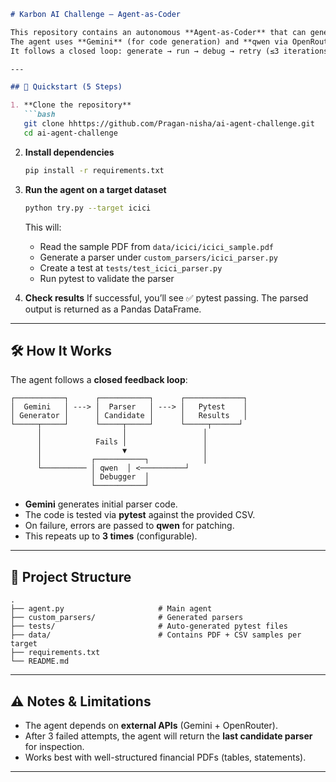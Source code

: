 

````markdown
# Karbon AI Challenge – Agent-as-Coder

This repository contains an autonomous **Agent-as-Coder** that can generate, test, and debug PDF parsers for financial statements.  
The agent uses **Gemini** (for code generation) and **qwen via OpenRouter** (for self-debugging).  
It follows a closed loop: generate → run → debug → retry (≤3 iterations).

---

## 🚀 Quickstart (5 Steps)

1. **Clone the repository**  
   ```bash
   git clone hhttps://github.com/Pragan-nisha/ai-agent-challenge.git
   cd ai-agent-challenge
````

2. **Install dependencies**

   ```bash
   pip install -r requirements.txt
   ```


3. **Run the agent on a target dataset**

   ```bash
   python try.py --target icici
   ```

   This will:

   * Read the sample PDF from `data/icici/icici_sample.pdf`
   * Generate a parser under `custom_parsers/icici_parser.py`
   * Create a test at `tests/test_icici_parser.py`
   * Run pytest to validate the parser

4. **Check results**
   If successful, you’ll see ✅ pytest passing.
   The parsed output is returned as a Pandas DataFrame.

---

## 🛠️ How It Works

The agent follows a **closed feedback loop**:

```
┌───────────┐      ┌───────────┐      ┌─────────────┐
│  Gemini   │ ---> │  Parser   │ ---> │   Pytest    │
│ Generator │      │ Candidate │      │   Results   │
└─────┬─────┘      └─────┬─────┘      └─────┬──────┘
      │                  │                 │
      │            Fails │                 │
      │                  ▼                 │
      │           ┌───────────┐            │
      └────────── │ qwen  │ <──────────┘
                  │ Debugger  │
                  └───────────┘
```

* **Gemini** generates initial parser code.
* The code is tested via **pytest** against the provided CSV.
* On failure, errors are passed to **qwen** for patching.
* This repeats up to **3 times** (configurable).

---

## 📂 Project Structure

```
.
├── agent.py                     # Main agent
├── custom_parsers/              # Generated parsers
├── tests/                       # Auto-generated pytest files
├── data/                        # Contains PDF + CSV samples per target
├── requirements.txt
└── README.md
```

---

## ⚠️ Notes & Limitations

* The agent depends on **external APIs** (Gemini + OpenRouter).
* After 3 failed attempts, the agent will return the **last candidate parser** for inspection.
* Works best with well-structured financial PDFs (tables, statements).

---

